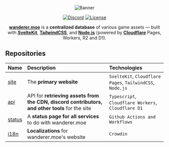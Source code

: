 <div align="center">

![Banner]

[![Discord]](https://discord.wanderer.moe/) [![License]](https://www.gnu.org/licenses/gpl-3.0.en.html#license-text)

[**wanderer.moe**][wanderer.moe] is a **centralized database** of various game assets — built with [**SvelteKit**](https://kit.svelte.dev/), [**TailwindCSS**](https://tailwindcss.com/), and [**Node.js**](https://nodejs.org/en) (powered by [**Cloudflare**](https://www.cloudflare.com/) Pages, Workers, R2 and D1).

</div>

## Repositories

<div align="center">

| Name     | Description                                        | Technologies                                       |
| :------- | :------------------------------------------------- | :------------------------------------------------- |
| [site]   | The **primary website**                                | `SvelteKit`, `Cloudflare Pages`, `TailwindCSS`, `Node.js`  |
| [api]    | API for **retrieving assets from the CDN, discord contributors, and other tools** for the site     | `Typescript`, `Cloudflare Workers`, `Cloudflare D1`                 |
| [status] | A **status page for all services** to do with wanderer.moe | `Github Actions and Workflows`                   |
| [i18n]   | **Localizations** for wanderer.moe's website            | `Crowdin`                                            |
  
</div>

[Banner]: https://files.catbox.moe/ye77zq.svg
[wanderer.moe]: https://wanderer.moe
[Site]: https://github.com/wanderer-moe/site
[API]: https://github.com/wanderer-moe/api
[CDN]: https://github.com/wanderer-moe/cdn
[Status]: https://github.com/wanderer-moe/status
[i18n]: https://github.com/wanderer-moe/i18n
[Discord]: https://img.shields.io/discord/982385887000272956?color=323379&label=discord&style=for-the-badge
[License]: https://img.shields.io/static/v1?label=License&message=GPL-3&color=323379&style=for-the-badge
